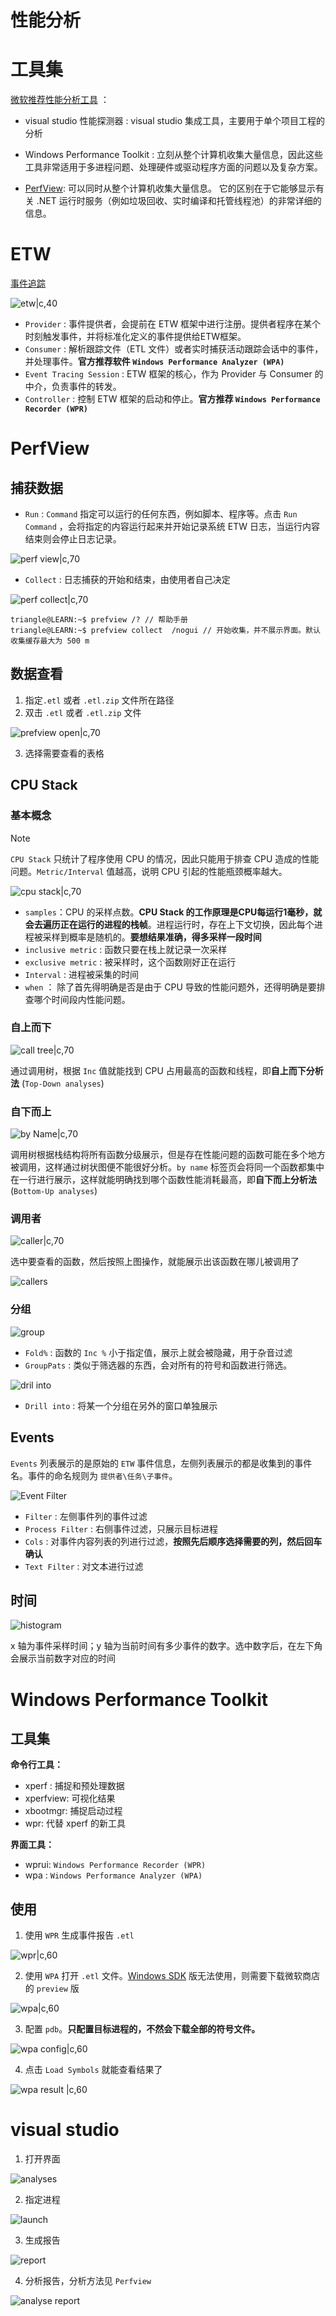 # 性能分析

# 工具集

[微软推荐性能分析工具](https://learn.microsoft.com/zh-cn/windows/apps/performance/choose-between-tools) ：
- visual studio 性能探测器 : visual studio 集成工具，主要用于单个项目工程的分析

- Windows Performance Toolkit : 立刻从整个计算机收集大量信息，因此这些工具非常适用于多进程问题、处理硬件或驱动程序方面的问题以及复杂方案。

- [PerfView](https://github.com/microsoft/perfview/releases): 可以同时从整个计算机收集大量信息。 它的区别在于它能够显示有关 .NET 运行时服务（例如垃圾回收、实时编译和托管线程池）的非常详细的信息。

# ETW

[事件追踪](https://learn.microsoft.com/zh-cn/windows/win32/etw/event-tracing-portal)

![etw|c,40](../../image/windbg/ETW.jpg)

- `Provider` : 事件提供者，会提前在 ETW 框架中进行注册。提供者程序在某个时刻触发事件，并将标准化定义的事件提供给ETW框架。
- `Consumer` : 解析跟踪文件（ETL 文件）或者实时捕获活动跟踪会话中的事件，并处理事件。**官方推荐软件 `Windows Performance Analyzer (WPA)`**
- `Event Tracing Session` : ETW 框架的核心，作为 Provider 与 Consumer 的中介，负责事件的转发。
- `Controller` : 控制 ETW 框架的启动和停止。**官方推荐 `Windows Performance Recorder (WPR)`**



# PerfView

## 捕获数据



- `Run` : `Command` 指定可以运行的任何东西，例如脚本、程序等。点击 `Run Command` ，会将指定的内容运行起来并开始记录系统 ETW 日志，当运行内容结束则会停止日志记录。

![perf view|c,70](../../image/windbg/perfview_run.jpg)

- `Collect` : 日志捕获的开始和结束，由使用者自己决定

![perf collect|c,70](../../image/windbg/perfview_collect.jpg)

```term
triangle@LEARN:~$ prefview /? // 帮助手册
triangle@LEARN:~$ prefview collect  /nogui // 开始收集，并不展示界面。默认收集缓存最大为 500 m
```

## 数据查看



1. 指定`.etl` 或者 `.etl.zip` 文件所在路径
2. 双击 `.etl` 或者 `.etl.zip` 文件

![prefview open|c,70](../../image/windbg/perfview_open.jpg)

3. 选择需要查看的表格

## CPU Stack

### 基本概念

> [!note]
> `CPU Stack` 只统计了程序使用 CPU 的情况，因此只能用于排查 CPU 造成的性能问题。`Metric/Interval` 值越高，说明 CPU 引起的性能瓶颈概率越大。

![cpu stack|c,70](../../image/windbg/cpu%20stack.jpg)


- `samples`：CPU 的采样点数。**CPU Stack 的工作原理是CPU每运行1毫秒，就会去遍历正在运行的进程的栈帧**。进程运行时，存在上下文切换，因此每个进程被采样到概率是随机的。**要想结果准确，得多采样一段时间**
- `inclusive metric` : 函数只要在栈上就记录一次采样
- `exclusive metric` : 被采样时，这个函数刚好正在运行
- `Interval` : 进程被采集的时间
- `when` ： 除了首先得明确是否是由于 CPU 导致的性能问题外，还得明确是要排查哪个时间段内性能问题。

### 自上而下

![call tree|c,70](../../image/windbg/perfview_calltree.jpg)

通过调用树，根据 `Inc` 值就能找到 CPU 占用最高的函数和线程，即**自上而下分析法** (`Top-Down analyses`)

### 自下而上

![by Name|c,70](../../image/windbg/perfview_byname.jpg)

调用树根据栈结构将所有函数分级展示，但是存在性能问题的函数可能在多个地方被调用，这样通过树状图便不能很好分析。`by name` 标签页会将同一个函数都集中在一行进行展示，这样就能明确找到哪个函数性能消耗最高，即**自下而上分析法**(`Bottom-Up analyses`)

### 调用者

![caller|c,70](../../image/windbg/perfview_caller.jpg)

选中要查看的函数，然后按照上图操作，就能展示出该函数在哪儿被调用了

![callers](../../image/windbg/perfview_callers.jpg)

### 分组

![group](../../image/windbg/perfview_group.jpg)

- `Fold%` : 函数的 `Inc %` 小于指定值，展示上就会被隐藏，用于杂音过滤
- `GroupPats` : 类似于筛选器的东西，会对所有的符号和函数进行筛选。

![dril into](../../image/windbg/perfview_drillinto.jpg)

- `Drill into` : 将某一个分组在另外的窗口单独展示

## Events

`Events` 列表展示的是原始的 `ETW` 事件信息，左侧列表展示的都是收集到的事件名。事件的命名规则为 `提供者\任务\子事件`。

![Event Filter](../../image/windbg/perfview_eventFilter.jpg)

- `Filter` : 左侧事件列的事件过滤
- `Process Filter` : 右侧事件过滤，只展示目标进程
- `Cols` : 对事件内容列表的列进行过滤，**按照先后顺序选择需要的列，然后回车确认**
- `Text Filter` : 对文本进行过滤

## 时间

![histogram](../../image/windbg/perfview_histogram.jpg)

x 轴为事件采样时间；y 轴为当前时间有多少事件的数字。选中数字后，在左下角会展示当前数字对应的时间



# Windows Performance Toolkit

## 工具集

**命令行工具：**
- xperf : 捕捉和预处理数据
- xperfview: 可视化结果
- xbootmgr: 捕捉启动过程
- wpr: 代替 xperf 的新工具

**界面工具：**
- wprui: `Windows Performance Recorder (WPR)`
- wpa : `Windows Performance Analyzer (WPA)`


## 使用

1. 使用 `WPR` 生成事件报告 `.etl`

![wpr|c,60](../../image/windbg/wpr.jpg)

2. 使用 `WPA` 打开 `.etl` 文件。[Windows SDK](https://developer.microsoft.com/zh-cn/windows/downloads/windows-sdk/) 版无法使用，则需要下载微软商店的 `preview` 版

![wpa|c,60](../../image/windbg/wpa.jpg)

3. 配置 `pdb`。**只配置目标进程的，不然会下载全部的符号文件。**

![wpa config|c,60](../../image/windbg/wpa_config.jpg)

4. 点击 `Load Symbols` 就能查看结果了

![wpa result |c,60](../../image/windbg/wpa_result.jpg)


# visual studio

1. 打开界面

![analyses](../../image/windbg/visualStudio_analyse.jpg)

2. 指定进程

![launch](../../image/windbg/visualStudio_launch.jpg)

3. 生成报告

![report](../../image/windbg/visualStudio_report.jpg)

4. 分析报告，分析方法见 `Perfview`

![analyse report](../../image/windbg/visualStuido_analyseReport.jpg)
